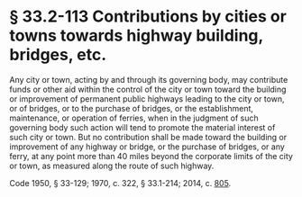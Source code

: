 # § 33.2-113 Contributions by cities or towns towards highway building, bridges, etc.

<p>Any city or town, acting by and through its governing body, may contribute funds or other aid within the control of the city or town toward the building or improvement of permanent public highways leading to the city or town, or of bridges, or to the purchase of bridges, or the establishment, maintenance, or operation of ferries, when in the judgment of such governing body such action will tend to promote the material interest of such city or town. But no contribution shall be made toward the building or improvement of any highway or bridge, or the purchase of bridges, or any ferry, at any point more than 40 miles beyond the corporate limits of the city or town, as measured along the route of such highway.</p><p>Code 1950, § 33-129; 1970, c. 322, § 33.1-214; 2014, c. <a href='http://lis.virginia.gov/cgi-bin/legp604.exe?141+ful+CHAP0805'>805</a>.</p>